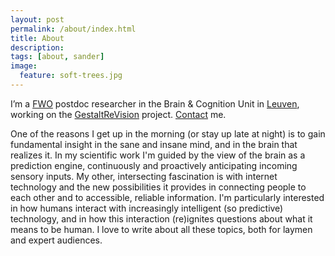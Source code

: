 ```yaml
---
layout: post
permalink: /about/index.html
title: About
description:
tags: [about, sander]
image:
  feature: soft-trees.jpg
---
```


I’m a [FWO](http://www.fwo.be) postdoc researcher in the Brain & Cognition Unit in [Leuven](http://maps.google.be/maps?q=Tiensestraat%20102,%203000%20Leuven&amp;hl=nl&amp;sll=50.877571,4.704328&amp;sspn=0.362637,0.617294&amp;vpsrc=0&amp;gl=be&amp;z=16), working on the [GestaltReVision](http://www.gestaltrevision.be) project. [Contact](mailto:sandervandecruys@gmail.com) me.

One of the reasons I get up in the morning (or stay up late at night) is to gain fundamental insight in the sane and insane mind, and in the brain that realizes it. In my scientific work I'm guided by the view of the brain as a prediction engine, continuously and proactively anticipating incoming sensory inputs. My other, intersecting fascination is with internet technology and the new possibilities it provides in connecting people to each other and to accessible, reliable information. I'm particularly interested in how humans interact with increasingly intelligent (so predictive) technology, and in how this interaction (re)ignites questions about what it means to be human. I love to write about all these topics, both for laymen and expert audiences.
